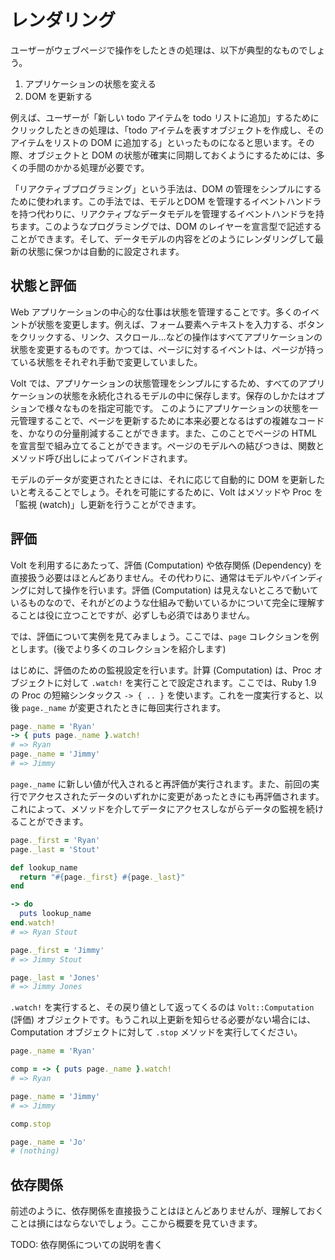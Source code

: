 # レンダリング

ユーザーがウェブページで操作をしたときの処理は、以下が典型的なものでしょう。

1. アプリケーションの状態を変える
2. DOM を更新する

例えば、ユーザーが「新しい todo アイテムを todo リストに追加」するためにクリックしたときの処理は、「todo アイテムを表すオブジェクトを作成し、そのアイテムをリストの DOM に追加する」といったものになると思います。その際、オブジェクトと DOM の状態が確実に同期しておくようにするためには、多くの手間のかかる処理が必要です。

「リアクティブプログラミング」という手法は、DOM の管理をシンプルにするために使われます。この手法では、モデルとDOM を管理するイベントハンドラを持つ代わりに、リアクティブなデータモデルを管理するイベントハンドラを持ちます。このようなプログラミングでは、DOM のレイヤーを宣言型で記述することができます。そして、データモデルの内容をどのようにレンダリングして最新の状態に保つかは自動的に設定されます。

## 状態と評価

Web アプリケーションの中心的な仕事は状態を管理することです。多くのイベントが状態を変更します。例えば、フォーム要素へテキストを入力する、ボタンをクリックする、リンク、スクロール...などの操作はすべてアプリケーションの状態を変更するものです。かつては、ページに対するイベントは、ページが持っている状態をそれぞれ手動で変更していました。

Volt では、アプリケーションの状態管理をシンプルにするため、すべてのアプリケーションの状態を永続化されるモデルの中に保存します。保存のしかたはオプションで様々なものを指定可能です。
このようにアプリケーションの状態を一元管理することで、ページを更新するために本来必要となるはずの複雑なコードを、かなりの分量削減することができます。また、このことでページの HTML を宣言型で組み立てることができます。ページのモデルへの結びつきは、関数とメソッド呼び出しによってバインドされます。

モデルのデータが変更されたときには、それに応じて自動的に DOM を更新したいと考えることでしょう。それを可能にするために、Volt はメソッドや Proc を「監視 (watch)」し更新を行うことができます。

## 評価

Volt を利用するにあたって、評価 (Computation) や依存関係 (Dependency) を直接扱う必要はほとんどありません。その代わりに、通常はモデルやバインディングに対して操作を行います。評価 (Computation) は見えないところで動いているものなので、それがどのような仕組みで動いているかについて完全に理解することは役に立つことですが、必ずしも必須ではありません。

では、評価について実例を見てみましょう。ここでは、```page``` コレクションを例とします。(後でより多くのコレクションを紹介します)

はじめに、評価のための監視設定を行います。計算 (Computation) は、Proc オブジェクトに対して `.watch!` を実行ことで設定されます。ここでは、Ruby 1.9 の Proc の短縮シンタックス ```-> { .. }``` を使います。これを一度実行すると、以後 ```page._name``` が変更されたときに毎回実行されます。


```ruby
page._name = 'Ryan'
-> { puts page._name }.watch!
# => Ryan
page._name = 'Jimmy'
# => Jimmy
```


```page._name``` に新しい値が代入されると再評価が実行されます。また、前回の実行でアクセスされたデータのいずれかに変更があったときにも再評価されます。これによって、メソッドを介してデータにアクセスしながらデータの監視を続けることができます。

```ruby
page._first = 'Ryan'
page._last = 'Stout'

def lookup_name
  return "#{page._first} #{page._last}"
end

-> do
  puts lookup_name
end.watch!
# => Ryan Stout

page._first = 'Jimmy'
# => Jimmy Stout

page._last = 'Jones'
# => Jimmy Jones
```

```.watch!``` を実行すると、その戻り値として返ってくるのは ```Volt::Computation``` (評価) オブジェクトです。もうこれ以上更新を知らせる必要がない場合には、Computation オブジェクトに対して ```.stop``` メソッドを実行してください。

```ruby
page._name = 'Ryan'

comp = -> { puts page._name }.watch!
# => Ryan

page._name = 'Jimmy'
# => Jimmy

comp.stop

page._name = 'Jo'
# (nothing)
```

## 依存関係

前述のように、依存関係を直接扱うことはほとんどありませんが、理解しておくことは損にはならないでしょう。ここから概要を見ていきます。

TODO: 依存関係についての説明を書く
